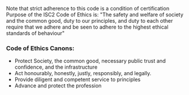 Note that strict adherence to this code is a condition of certification
Purpose of the ISC2 Code of Ethics is: "The safety and welfare of society and the common good, duty to our principles, and duty to each other require that we adhere and be seen to adhere to the highest ethical standards of behaviour"

### Code of Ethics Canons:
- Protect Society, the common good, necessary public trust and confidence, and the infrastructure
- Act honourably, honestly, justly, responsibly, and legally.
- Provide diligent and competent service to principles
- Advance and protect the profession